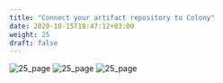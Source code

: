 ```yaml
---
title: "Connect your artifact repository to Colony"
date: 2020-10-15T18:47:12+03:00
weight: 25
draft: false
---
```


 ![25_page](/images/module1/25_page.png)
 ![25_page](/images/module1/26_page.png)
 ![25_page](/images/module1/27_page.png)
